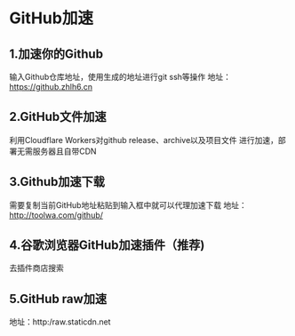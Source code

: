 # GitHub加速

## 1.加速你的Github

输入Github仓库地址，使用生成的地址进行git ssh等操作
地址：https://github.zhlh6.cn

## 2.GitHub文件加速

利用Cloudflare Workers对github release、archive以及项目文件
进行加速，部署无需服务器且自带CDN

## 3.Github加速下载

需要复制当前GitHub地址粘贴到输入框中就可以代理加速下载
地址：http://toolwa.com/github/

## 4.谷歌浏览器GitHub加速插件（推荐)

去插件商店搜索

## 5.GitHub raw加速

地址：http:/raw.staticdn.net